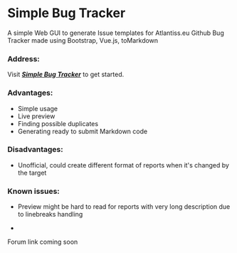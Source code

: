 # Simple Bug Tracker

A simple Web GUI to generate Issue templates for Atlantiss.eu Github Bug Tracker made using Bootstrap, Vue.js, toMarkdown

### Address:

Visit ***[Simple Bug Tracker](https://xmesaj2.github.io/SimpleBT/)*** to get started.
 
### Advantages:
* Simple usage
* Live preview
* Finding possible duplicates
* Generating ready to submit Markdown code

### Disadvantages:
 
* Unofficial, could create different format of reports when it's changed by the target


### Known issues:

* Preview might be hard to read for reports with very long description due to linebreaks handling

-

Forum link coming soon
